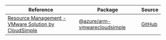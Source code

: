 | Reference | Package | Source |
|---|---|---|
|[Resource Management - VMware Solution by CloudSimple](arm-vmwarecloudsimple-readme.md)|[@azure/arm-vmwarecloudsimple](https://www.npmjs.com/package/@azure/arm-vmwarecloudsimple)|[GitHub](https://github.com/Azure/azure-sdk-for-js/blob/main/sdk/vmwarecloudsimple/arm-vmwarecloudsimple)|
